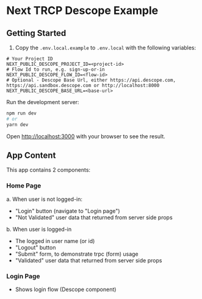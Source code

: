 # Next TRCP Descope Example

## Getting Started

1. Copy the `.env.local.example` to `.env.local` with the following variables:

```env
# Your Project ID
NEXT_PUBLIC_DESCOPE_PROJECT_ID=<project-id>
# Flow Id to run, e.g. sign-up-or-in
NEXT_PUBLIC_DESCOPE_FLOW_ID=<flow-id>
# Optional - Descope Base Url, either https://api.descope.com, https://api.sandbox.descope.com or http://localhost:8000
NEXT_PUBLIC_DESCOPE_BASE_URL=<base-url>
```

Run the development server:

```bash
npm run dev
# or
yarn dev
```

Open [http://localhost:3000](http://localhost:3000) with your browser to see the result.

## App Content

This app contains 2 components:

### Home Page

a. When user is not logged-in:

- "Login" button (navigate to "Login page")
- "Not Validated" user data that returned from server side props

b. When user is logged-in

- The logged in user name (or id)
- "Logout" button
- "Submit" form, to demonstrate trpc (form) usage
- "Validated" user data that returned from server side props


### Login Page

- Shows login flow (Descope component)
